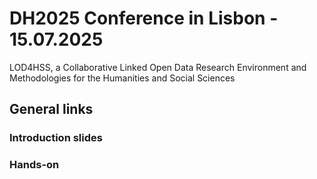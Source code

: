 # DH2025 Conference in Lisbon - 15.07.2025

LOD4HSS, a Collaborative Linked Open Data Research Environment and Methodologies for the Humanities and Social Sciences

## General links

### Introduction slides

### Hands-on